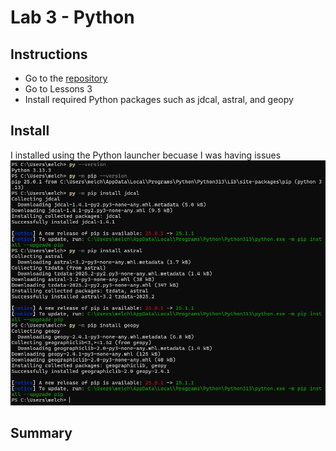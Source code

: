 # Lab 3 - Python

## Instructions

- Go to the [repository](https://github.com/kevinwlu/iot) 
- Go to Lessons 3
- Install required Python packages such as jdcal, astral, and geopy

## Install
I installed using the Python launcher becuase I was having issues
![0](install.png)




## Summary
